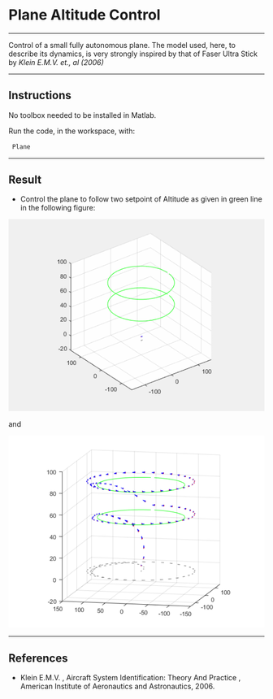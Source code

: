 
# Plane Altitude Control
---


Control of a small fully autonomous plane. The model used, here, to describe its dynamics, is very strongly inspired by that of
Faser Ultra Stick by *Klein E.M.V. et., al (2006)*

---

## Instructions

No toolbox needed to be installed in Matlab.

Run the code, in the workspace, with:

```bash
 Plane
``` 

---

## Result


* Control the plane to follow two setpoint of Altitude as given in green line in the following figure:

<p align="center">
  <img width="600" src="images/PlaneAnimation.gif">
</p>

and 

<p align="center">
  <img width="600" src="images/Fig.png">
</p>



---

## References

*  Klein E.M.V. , Aircraft System Identification: Theory And Practice , American Institute
of Aeronautics and Astronautics, 2006.





